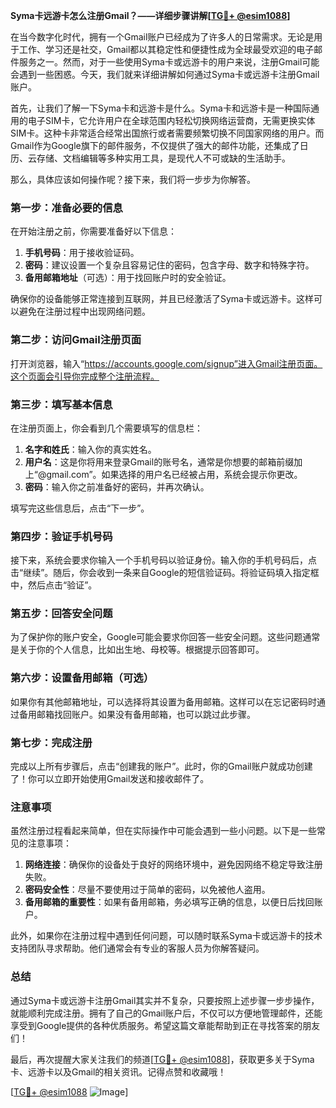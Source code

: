 **Syma卡远游卡怎么注册Gmail？——详细步骤讲解[[TG💪+ @esim1088](https://t.me/s/esim1088)]**

在当今数字化时代，拥有一个Gmail账户已经成为了许多人的日常需求。无论是用于工作、学习还是社交，Gmail都以其稳定性和便捷性成为全球最受欢迎的电子邮件服务之一。然而，对于一些使用Syma卡或远游卡的用户来说，注册Gmail可能会遇到一些困惑。今天，我们就来详细讲解如何通过Syma卡或远游卡注册Gmail账户。

首先，让我们了解一下Syma卡和远游卡是什么。Syma卡和远游卡是一种国际通用的电子SIM卡，它允许用户在全球范围内轻松切换网络运营商，无需更换实体SIM卡。这种卡非常适合经常出国旅行或者需要频繁切换不同国家网络的用户。而Gmail作为Google旗下的邮件服务，不仅提供了强大的邮件功能，还集成了日历、云存储、文档编辑等多种实用工具，是现代人不可或缺的生活助手。

那么，具体应该如何操作呢？接下来，我们将一步步为你解答。

### 第一步：准备必要的信息

在开始注册之前，你需要准备好以下信息：

1. **手机号码**：用于接收验证码。
2. **密码**：建议设置一个复杂且容易记住的密码，包含字母、数字和特殊字符。
3. **备用邮箱地址**（可选）：用于找回账户时的安全验证。

确保你的设备能够正常连接到互联网，并且已经激活了Syma卡或远游卡。这样可以避免在注册过程中出现网络问题。

### 第二步：访问Gmail注册页面

打开浏览器，输入“https://accounts.google.com/signup”进入Gmail注册页面。这个页面会引导你完成整个注册流程。

### 第三步：填写基本信息

在注册页面上，你会看到几个需要填写的信息栏：

1. **名字和姓氏**：输入你的真实姓名。
2. **用户名**：这是你将用来登录Gmail的账号名，通常是你想要的邮箱前缀加上“@gmail.com”。如果选择的用户名已经被占用，系统会提示你更改。
3. **密码**：输入你之前准备好的密码，并再次确认。

填写完这些信息后，点击“下一步”。

### 第四步：验证手机号码

接下来，系统会要求你输入一个手机号码以验证身份。输入你的手机号码后，点击“继续”。随后，你会收到一条来自Google的短信验证码。将验证码填入指定框中，然后点击“验证”。

### 第五步：回答安全问题

为了保护你的账户安全，Google可能会要求你回答一些安全问题。这些问题通常是关于你的个人信息，比如出生地、母校等。根据提示回答即可。

### 第六步：设置备用邮箱（可选）

如果你有其他邮箱地址，可以选择将其设置为备用邮箱。这样可以在忘记密码时通过备用邮箱找回账户。如果没有备用邮箱，也可以跳过此步骤。

### 第七步：完成注册

完成以上所有步骤后，点击“创建我的账户”。此时，你的Gmail账户就成功创建了！你可以立即开始使用Gmail发送和接收邮件了。

### 注意事项

虽然注册过程看起来简单，但在实际操作中可能会遇到一些小问题。以下是一些常见的注意事项：

1. **网络连接**：确保你的设备处于良好的网络环境中，避免因网络不稳定导致注册失败。
2. **密码安全性**：尽量不要使用过于简单的密码，以免被他人盗用。
3. **备用邮箱的重要性**：如果有备用邮箱，务必填写正确的信息，以便日后找回账户。

此外，如果你在注册过程中遇到任何问题，可以随时联系Syma卡或远游卡的技术支持团队寻求帮助。他们通常会有专业的客服人员为你解答疑问。

### 总结

通过Syma卡或远游卡注册Gmail其实并不复杂，只要按照上述步骤一步步操作，就能顺利完成注册。拥有了自己的Gmail账户后，不仅可以方便地管理邮件，还能享受到Google提供的各种优质服务。希望这篇文章能帮助到正在寻找答案的朋友们！

最后，再次提醒大家关注我们的频道[[TG💪+ @esim1088](https://t.me/s/esim1088)]，获取更多关于Syma卡、远游卡以及Gmail的相关资讯。记得点赞和收藏哦！

[[TG💪+ @esim1088](https://t.me/s/esim1088) ![Image](https://i.postimg.cc/4NQfJmqS/Snipaste-2025-05-13-00-14-12.png)]